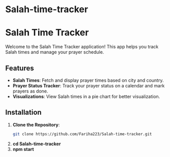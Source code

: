 # Salah-time-tracker

# Salah Time Tracker

Welcome to the Salah Time Tracker application! This app helps you track Salah times and manage your prayer schedule. 

## Features

- **Salah Times**: Fetch and display prayer times based on city and country.
- **Prayer Status Tracker**: Track your prayer status on a calendar and mark prayers as done.
- **Visualizations**: View Salah times in a pie chart for better visualization.

## Installation

1. **Clone the Repository**:
   ```bash
   git clone https://github.com/Fariha223/Salah-time-tracker.git

2. **cd Salah-time-tracker**
3. **npm start**
